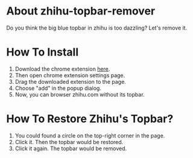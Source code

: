 # About zhihu-topbar-remover
Do you think the big blue topbar in zhihu is too dazzling? Let's remove it.

# How To Install
1. Download the chrome extension [here](https://github.com/Clarence-pan/zhihu-topbar-remover/blob/master/packaged/zhihu-topbar-remover.crx?raw=true).
2. Then open chrome extension settings page.
3. Drag the downloaded extension to the page.
4. Choose "add" in the popup dialog.
5. Now, you can browser zhihu.com without its topbar.

# How To Restore Zhihu's Topbar?
1. You could found a circle on the top-right corner in the page.
2. Click it. Then the topbar would be restored.
3. Click it again. The topbar would be removed.

